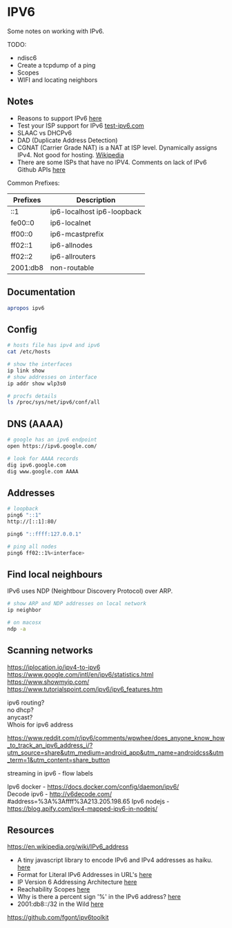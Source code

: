 # IPV6

Some notes on working with IPv6.  

TODO:

* ndisc6
* Create a tcpdump of a ping
* Scopes
* WIFI and locating neighbors

## Notes

* Reasons to support IPv6 [here](https://jvns.ca/blog/2022/01/29/reasons-for-servers-to-support-ipv6/)  
* Test your ISP support for IPv6 [test-ipv6.com](https://test-ipv6.com/)
* SLAAC vs DHCPv6
* DAD (Duplicate Address Detection)
* CGNAT (Carrier Grade NAT) is a NAT at ISP level. Dynamically assigns IPv4. Not good for hosting. [Wikipedia](https://en.m.wikipedia.org/wiki/Carrier-grade_NAT)
* There are some ISPs that have no IPV4. Comments on lack of IPv6 Github APIs [here](https://github.com/community/community/discussions/10539)

Common Prefixes:  

| Prefixes  | Description  |
|-----------|--------------|
|::1        | ip6-localhost ip6-loopback |
|fe00::0    | ip6-localnet       |
|ff00::0    | ip6-mcastprefix |
|ff02::1    | ip6-allnodes        |
|ff02::2    | ip6-allrouters      |
|2001:db8   | non-routable |

## Documentation

```sh
apropos ipv6
```

## Config

```sh
# hosts file has ipv4 and ipv6
cat /etc/hosts              

# show the interfaces
ip link show 
# show addresses on interface
ip addr show wlp3s0 

# procfs details
ls /proc/sys/net/ipv6/conf/all 
```

## DNS (AAAA)

```sh
# google has an ipv6 endpoint
open https://ipv6.google.com/

# look for AAAA records
dig ipv6.google.com
dig www.google.com AAAA
```

## Addresses

```sh
# loopback 
ping6 "::1"
http://[::1]:80/

ping6 "::ffff:127.0.0.1"  

# ping all nodes 
ping6 ff02::1%<interface>
```

## Find local neighbours

IPv6 uses NDP (Neightbour Discovery Protocol) over ARP.  

```sh
# show ARP and NDP addresses on local network
ip neighbor

# on macosx
ndp -a 
```


## Scanning networks

https://iplocation.io/ipv4-to-ipv6
https://www.google.com/intl/en/ipv6/statistics.html 
https://www.showmyip.com/ 
https://www.tutorialspoint.com/ipv6/ipv6_features.htm 

ipv6 routing?  
no dhcp?  
anycast?  
Whois for ipv6 address  

https://www.reddit.com/r/ipv6/comments/wpwhee/does_anyone_know_how_to_track_an_ipv6_address_i/?utm_source=share&utm_medium=android_app&utm_name=androidcss&utm_term=1&utm_content=share_button 


streaming in ipv6 - flow labels 

Ipv6 docker - https://docs.docker.com/config/daemon/ipv6/  
Decode ipv6 - http://v6decode.com/  #address=%3A%3Affff%3A213.205.198.65 
Ipv6 nodejs - https://blog.apify.com/ipv4-mapped-ipv6-in-nodejs/  

 
## Resources

https://en.wikipedia.org/wiki/IPv6_address  

* A tiny javascript library to encode IPv6 and IPv4 addresses as haiku. [here](https://github.com/gabemart/hipku)
* Format for Literal IPv6 Addresses in URL's [here](https://www.rfc-editor.org/rfc/rfc2732)
* IP Version 6 Addressing Architecture [here](https://www.rfc-editor.org/rfc/rfc4291)
* Reachability Scopes [here](https://docs.microsoft.com/en-us/previous-versions/aa917150(v=msdn.10)?redirectedfrom=MSDN#reachability-scopes)
* Why is there a percent sign '%' in the IPv6 address? [here](https://superuser.com/questions/99746/why-is-there-a-percent-sign-in-the-ipv6-address)
* 2001:db8::/32 in the Wild [here](https://weberblog.net/2001db8-32-in-the-wild/)

https://github.com/fgont/ipv6toolkit  
